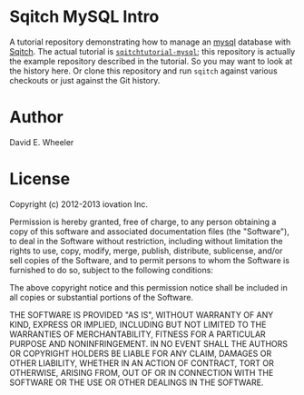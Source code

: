 Sqitch MySQL Intro
==================

A tutorial repository demonstrating how to manage an
[mysql](http://mysql.org/) database with [Sqitch](http://sqitch.org/). The
actual tutorial is
[`sqitchtutorial-mysql`](https://github.com/theory/sqitch/blob/master/lib/sqitchtutorial-mysql.pod);
this repository is actually the example repository described in the tutorial.
So you may want to look at the history here. Or clone this repository and run
`sqitch` against various checkouts or just against the Git history.

Author
======

David E. Wheeler

License
=======

Copyright (c) 2012-2013 iovation Inc.

Permission is hereby granted, free of charge, to any person obtaining a copy
of this software and associated documentation files (the "Software"), to deal
in the Software without restriction, including without limitation the rights
to use, copy, modify, merge, publish, distribute, sublicense, and/or sell
copies of the Software, and to permit persons to whom the Software is
furnished to do so, subject to the following conditions:

The above copyright notice and this permission notice shall be included in all
copies or substantial portions of the Software.

THE SOFTWARE IS PROVIDED "AS IS", WITHOUT WARRANTY OF ANY KIND, EXPRESS OR
IMPLIED, INCLUDING BUT NOT LIMITED TO THE WARRANTIES OF MERCHANTABILITY,
FITNESS FOR A PARTICULAR PURPOSE AND NONINFRINGEMENT. IN NO EVENT SHALL THE
AUTHORS OR COPYRIGHT HOLDERS BE LIABLE FOR ANY CLAIM, DAMAGES OR OTHER
LIABILITY, WHETHER IN AN ACTION OF CONTRACT, TORT OR OTHERWISE, ARISING FROM,
OUT OF OR IN CONNECTION WITH THE SOFTWARE OR THE USE OR OTHER DEALINGS IN THE
SOFTWARE.
